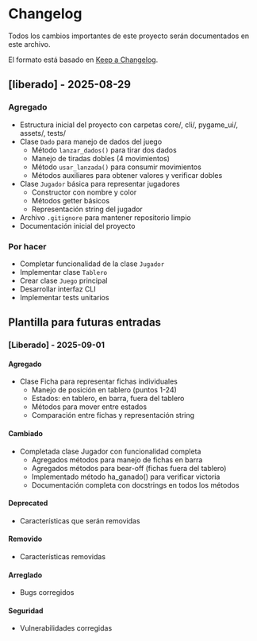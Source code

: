 # Changelog

Todos los cambios importantes de este proyecto serán documentados en este archivo.

El formato está basado en [Keep a Changelog](https://keepachangelog.com/en/1.1.0/).

## [liberado] - 2025-08-29

### Agregado
- Estructura inicial del proyecto con carpetas core/, cli/, pygame_ui/, assets/, tests/
- Clase `Dado` para manejo de dados del juego
  - Método `lanzar_dados()` para tirar dos dados
  - Manejo de tiradas dobles (4 movimientos)
  - Método `usar_lanzada()` para consumir movimientos
  - Métodos auxiliares para obtener valores y verificar dobles
- Clase `Jugador` básica para representar jugadores
  - Constructor con nombre y color
  - Métodos getter básicos
  - Representación string del jugador
- Archivo `.gitignore` para mantener repositorio limpio
- Documentación inicial del proyecto

### Por hacer
- Completar funcionalidad de la clase `Jugador`
- Implementar clase `Tablero`
- Crear clase `Juego` principal
- Desarrollar interfaz CLI
- Implementar tests unitarios

## Plantilla para futuras entradas

### [Liberado] - 2025-09-01

#### Agregado
- Clase Ficha para representar fichas individuales
  - Manejo de posición en tablero (puntos 1-24)
  - Estados: en tablero, en barra, fuera del tablero
  - Métodos para mover entre estados
  - Comparación entre fichas y representación string

#### Cambiado  
- Completada clase Jugador con funcionalidad completa
  - Agregados métodos para manejo de fichas en barra
  - Agregados métodos para bear-off (fichas fuera del tablero)
  - Implementado método ha_ganado() para verificar victoria
  - Documentación completa con docstrings en todos los métodos

#### Deprecated
- Características que serán removidas

#### Removido
- Características removidas

#### Arreglado
- Bugs corregidos

#### Seguridad
- Vulnerabilidades corregidas